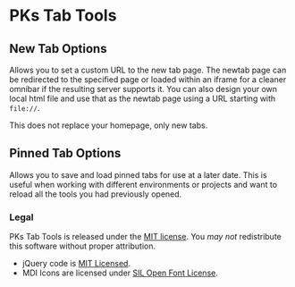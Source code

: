 # PKs Tab Tools

## New Tab Options

Allows you to set a custom URL to the new tab page. The newtab page can be redirected
to the specified page or loaded within an iframe for a cleaner omnibar if the resulting
server supports it. You can also design your own local html file and use that as
the newtab page using a URL starting with `file://`.

This does not replace your homepage, only new tabs.

## Pinned Tab Options

Allows you to save and load pinned tabs for use at a later date. This is useful when
working with different environments or projects and want to reload all the tools you
had previously opened.

### Legal

PKs Tab Tools is released under the [MIT license](http://bit.ly/mit-license).
You *may not* redistribute this software without proper attribution.

* jQuery code is [MIT Licensed](https://github.com/jquery/jquery/blob/master/MIT-LICENSE.txt). 
* MDI Icons are licensed under [SIL Open Font License](https://github.com/cleandersonlobo/mdi-icons/blob/master/MaterialDesign-MDI/license.md#sil-open-font-license-version-11---26-february-2007).
